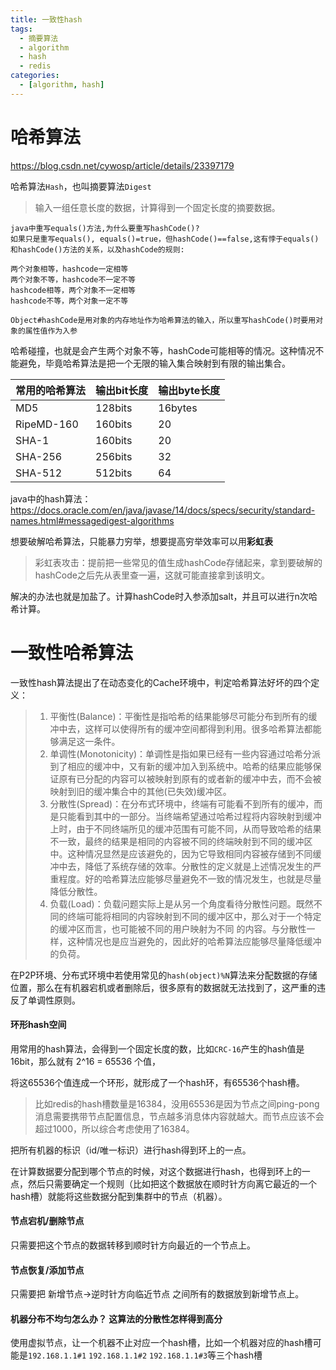 ```yaml
---
title: 一致性hash
tags: 
  - 摘要算法
  - algorithm
  - hash
  - redis
categories: 
  - [algorithm, hash]
---
```




# 哈希算法

https://blog.csdn.net/cywosp/article/details/23397179

哈希算法`Hash`，也叫摘要算法`Digest`

> 输入一组任意长度的数据，计算得到一个固定长度的摘要数据。

```
java中重写equals()方法,为什么要重写hashCode()?
如果只是重写equals(), equals()=true，但hashCode()==false,这有悖于equals()和hashCode()方法的关系，以及hashCode的规则:

两个对象相等，hashcode一定相等
两个对象不等，hashcode不一定不等
hashcode相等，两个对象不一定相等
hashcode不等，两个对象一定不等

Object#hashCode是用对象的内存地址作为哈希算法的输入，所以重写hashCode()时要用对象的属性值作为入参
```

哈希碰撞，也就是会产生两个对象不等，hashCode可能相等的情况。这种情况不能避免，毕竟哈希算法是把一个无限的输入集合映射到有限的输出集合。

| 常用的哈希算法 | 输出bit长度 | 输出byte长度 |
| -------------- | ----------- | ------------ |
| MD5            | 128bits     | 16bytes      |
| RipeMD-160     | 160bits     | 20           |
| SHA-1          | 160bits     | 20           |
| SHA-256        | 256bits     | 32           |
| SHA-512        | 512bits     | 64           |

java中的hash算法：https://docs.oracle.com/en/java/javase/14/docs/specs/security/standard-names.html#messagedigest-algorithms



想要破解哈希算法，只能暴力穷举，想要提高穷举效率可以用**彩虹表**

> 彩虹表攻击：提前把一些常见的值生成hashCode存储起来，拿到要破解的hashCode之后先从表里查一遍，这就可能直接拿到该明文。

解决的办法也就是加盐了。计算hashCode时入参添加salt，并且可以进行n次哈希计算。





# 一致性哈希算法

一致性hash算法提出了在动态变化的Cache环境中，判定哈希算法好坏的四个定义：

> 1. 平衡性(Balance)：平衡性是指哈希的结果能够尽可能分布到所有的缓冲中去，这样可以使得所有的缓冲空间都得到利用。很多哈希算法都能够满足这一条件。
> 2. 单调性(Monotonicity)：单调性是指如果已经有一些内容通过哈希分派到了相应的缓冲中，又有新的缓冲加入到系统中。哈希的结果应能够保证原有已分配的内容可以被映射到原有的或者新的缓冲中去，而不会被映射到旧的缓冲集合中的其他(已失效)缓冲区。 
> 3. 分散性(Spread)：在分布式环境中，终端有可能看不到所有的缓冲，而是只能看到其中的一部分。当终端希望通过哈希过程将内容映射到缓冲上时，由于不同终端所见的缓冲范围有可能不同，从而导致哈希的结果不一致，最终的结果是相同的内容被不同的终端映射到不同的缓冲区中。这种情况显然是应该避免的，因为它导致相同内容被存储到不同缓冲中去，降低了系统存储的效率。分散性的定义就是上述情况发生的严重程度。好的哈希算法应能够尽量避免不一致的情况发生，也就是尽量降低分散性。 
> 4. 负载(Load)：负载问题实际上是从另一个角度看待分散性问题。既然不同的终端可能将相同的内容映射到不同的缓冲区中，那么对于一个特定的缓冲区而言，也可能被不同的用户映射为不同 的内容。与分散性一样，这种情况也是应当避免的，因此好的哈希算法应能够尽量降低缓冲的负荷。

在P2P环境、分布式环境中若使用常见的`hash(object)%N`算法来分配数据的存储位置，那么在有机器宕机或者删除后，很多原有的数据就无法找到了，这严重的违反了单调性原则。



#### 环形hash空间

用常用的hash算法，会得到一个固定长度的数，比如`CRC-16`产生的hash值是16bit，那么就有 2^16 = 65536 个值，

将这65536个值连成一个环形，就形成了一个hash环，有65536个hash槽。

> 比如redis的hash槽数量是16384，没用65536是因为节点之间ping-pong消息需要携带节点配置信息，节点越多消息体内容就越大。而节点应该不会超过1000，所以综合考虑使用了16384。

把所有机器的标识（id/唯一标识）进行hash得到环上的一点。

在计算数据要分配到哪个节点的时候，对这个数据进行hash，也得到环上的一点，然后只需要确定一个规则（比如把这个数据放在顺时针方向离它最近的一个hash槽）就能将这些数据分配到集群中的节点（机器）。

#### 节点宕机/删除节点

只需要把这个节点的数据转移到顺时针方向最近的一个节点上。

#### 节点恢复/添加节点

只需要把   新增节点->逆时针方向临近节点   之间所有的数据放到新增节点上。

#### 机器分布不均匀怎么办？ 这算法的分散性怎样得到高分

使用虚拟节点，让一个机器不止对应一个hash槽，比如一个机器对应的hash槽可能是`192.168.1.1#1` `192.168.1.1#2` `192.168.1.1#3`等三个hash槽

